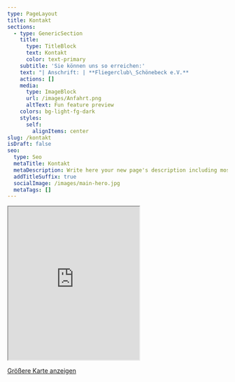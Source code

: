 ```yaml
---
type: PageLayout
title: Kontakt
sections:
  - type: GenericSection
    title:
      type: TitleBlock
      text: Kontakt
      color: text-primary
    subtitle: 'Sie können uns so erreichen:'
    text: "| Anschrift: | **Fliegerclub\_Schönebeck e.V.**            |\n| ---------- | ------------------------------------------ |\n|            | **Flugplatz Zackmünde**                    |\n|            | **39249\_Pömmelte**                         |\n|            |                                            |\n|            |                                            |\n| Telefon:   | **+49 3928 400647** -Nur am Wochenende-    |\n|            | **+49\_170 1601004** -Auch unter der Woche- |\n| Telefax:   | **+49 3928 400647**                        |\n| E-Mail:    | <info@fliegerclub-sbk.de>                |\n\n"
    actions: []
    media:
      type: ImageBlock
      url: /images/Anfahrt.png
      altText: Fun feature preview
    colors: bg-light-fg-dark
    styles:
      self:
        alignItems: center
slug: /kontakt
isDraft: false
seo:
  type: Seo
  metaTitle: Kontakt
  metaDescription: Write here your new page's description including most relevant keywords.
  addTitleSuffix: true
  socialImage: /images/main-hero.jpg
  metaTags: []
---
```

<div className="border border-black max-w-lg mx-auto my-4">
  <iframe
    className="w-full"
    height="350"
    src="https://www.openstreetmap.org/export/embed.html?bbox=11.744127273559572%2C51.981602669325234%2C11.845579147338869%2C52.02096930802841&amp;layer=mapnik&amp;marker=52.00129031634894%2C11.794853210449219"
    style={{ border: 0 }}
    loading="lazy"
  ></iframe>
</div>

<p className="text-center text-sm mt-2">
  <a
    href="https://www.openstreetmap.org/?mlat=52.00129&amp;mlon=11.79485#map=14/52.00129/11.79485"
    className="text-blue-500 underline"
    target="_blank"
    rel="noopener noreferrer"
  >
    Größere Karte anzeigen
  </a>
</p>
